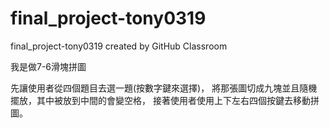 # final_project-tony0319
final_project-tony0319 created by GitHub Classroom

我是做7-6滑塊拼圖

先讓使用者從四個題目去選一題(按數字鍵來選擇)，
將那張圖切成九塊並且隨機擺放，其中被放到中間的會變空格，
接著使用者使用上下左右四個按鍵去移動拼圖。

